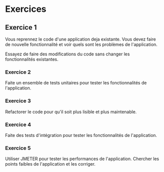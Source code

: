 # Exercices

## Exercice 1

Vous reprennez le code d'une application deja existante. Vous devez faire de nouvelle fonctionnalité et voir quels sont
les problèmes de l'application.

Essayez de faire des modifications du code sans changer les fonctionnalités existantes.

### Exercice 2

Faite un ensemble de tests unitaires pour tester les fonctionnalités de l'application.

### Exercice 3

Refactorer le code pour qu'il soit plus lisible et plus maintenable.

### Exercice 4

Faite des tests d'intégration pour tester les fonctionnalités de l'application.

### Exercice 5

Utiliser JMETER pour tester les performances de l'application.
Chercher les points faibles de l'application et les corriger.


